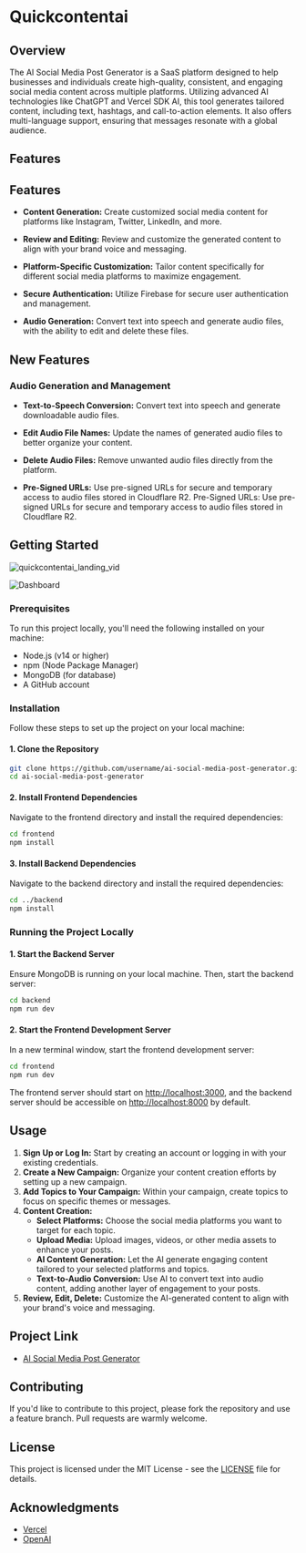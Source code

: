 # Quickcontentai

## Overview

The AI Social Media Post Generator is a SaaS platform designed to help businesses and individuals create high-quality, consistent, and engaging social media content across multiple platforms. Utilizing advanced AI technologies like ChatGPT and Vercel SDK AI, this tool generates tailored content, including text, hashtags, and call-to-action elements. It also offers multi-language support, ensuring that messages resonate with a global audience.

## Features

Features
--------

*   **Content Generation:** Create customized social media content for platforms like Instagram, Twitter, LinkedIn, and more.
    
*   **Review and Editing:** Review and customize the generated content to align with your brand voice and messaging.
                
*   **Platform-Specific Customization:** Tailor content specifically for different social media platforms to maximize engagement.
        
*   **Secure Authentication:** Utilize Firebase for secure user authentication and management.
        
*   **Audio Generation:** Convert text into speech and generate audio files, with the ability to edit and delete these files.
    

New Features
------------

### Audio Generation and Management

*   **Text-to-Speech Conversion:** Convert text into speech and generate downloadable audio files.
    
*   **Edit Audio File Names:** Update the names of generated audio files to better organize your content.
    
*   **Delete Audio Files:** Remove unwanted audio files directly from the platform.
    
*   **Pre-Signed URLs:** Use pre-signed URLs for secure and temporary access to audio files stored in Cloudflare R2.
Pre-Signed URLs: Use pre-signed URLs for secure and temporary access to audio files stored in Cloudflare R2.

## Getting Started

![quickcontentai_landing_vid](https://github.com/user-attachments/assets/2b66a51f-9af3-42db-b836-6afca2ca315f)

![Dashboard](https://github.com/user-attachments/assets/e6421bab-4d8b-4763-87f0-e003779f600d)

### Prerequisites

To run this project locally, you'll need the following installed on your machine:

- Node.js (v14 or higher)
- npm (Node Package Manager)
- MongoDB (for database)
- A GitHub account

### Installation

Follow these steps to set up the project on your local machine:

#### 1. Clone the Repository

```bash
git clone https://github.com/username/ai-social-media-post-generator.git
cd ai-social-media-post-generator
```

#### 2. Install Frontend Dependencies

Navigate to the frontend directory and install the required dependencies:

```bash
cd frontend
npm install
```

#### 3. Install Backend Dependencies

Navigate to the backend directory and install the required dependencies:

```bash
cd ../backend
npm install
```

### Running the Project Locally

#### 1. Start the Backend Server

Ensure MongoDB is running on your local machine. Then, start the backend server:

```bash
cd backend
npm run dev
```

#### 2. Start the Frontend Development Server

In a new terminal window, start the frontend development server:

```bash
cd frontend
npm run dev
```

The frontend server should start on [http://localhost:3000](http://localhost:3000), and the backend server should be accessible on [http://localhost:8000](http://localhost:8000) by default.

## Usage

1. **Sign Up or Log In:** Start by creating an account or logging in with your existing credentials.
2. **Create a New Campaign:** Organize your content creation efforts by setting up a new campaign.
3. **Add Topics to Your Campaign:** Within your campaign, create topics to focus on specific themes or messages.
4. **Content Creation:**
   - **Select Platforms:** Choose the social media platforms you want to target for each topic.
   - **Upload Media:** Upload images, videos, or other media assets to enhance your posts.
   - **AI Content Generation:** Let the AI generate engaging content tailored to your selected platforms and topics.
   - **Text-to-Audio Conversion:** Use AI to convert text into audio content, adding another layer of engagement to your posts.
5. **Review, Edit, Delete:** Customize the AI-generated content to align with your brand's voice and messaging.


## Project Link

- [AI Social Media Post Generator](https://www.quickcontentai.com) 

## Contributing

If you'd like to contribute to this project, please fork the repository and use a feature branch. Pull requests are warmly welcome.

## License

This project is licensed under the MIT License - see the [LICENSE](LICENSE) file for details.

## Acknowledgments

- [Vercel](https://vercel.com)
- [OpenAI](https://openai.com)
